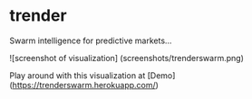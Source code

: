 # trender
Swarm intelligence for predictive markets...

![screenshot of visualization] (screenshots/trenderswarm.png)

Play around with this visualization at [Demo] (https://trenderswarm.herokuapp.com/)